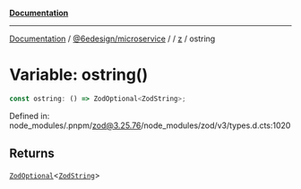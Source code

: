 [**Documentation**](../../../../../README.md)

***

[Documentation](../../../../../README.md) / [@6edesign/microservice](../../../README.md) / [](../../../README.md) / [z](../README.md) / ostring

# Variable: ostring()

```ts
const ostring: () => ZodOptional<ZodString>;
```

Defined in: node\_modules/.pnpm/zod@3.25.76/node\_modules/zod/v3/types.d.cts:1020

## Returns

[`ZodOptional`](../classes/ZodOptional.md)&lt;[`ZodString`](../classes/ZodString.md)&gt;

